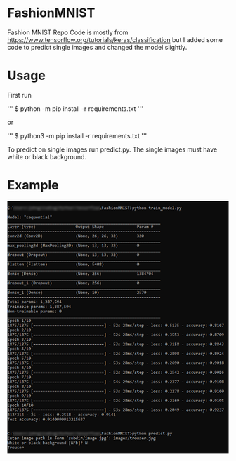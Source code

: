 # FashionMNIST
Fashion MNIST Repo
Code is mostly from https://www.tensorflow.org/tutorials/keras/classification but
I added some code to predict single images and changed the model slightly.

# Usage
First run 

'''
$ python -m pip install -r requirements.txt
''' 

or 

'''
$ python3 -m pip install -r requirements.txt
'''

To predict on single images run predict.py.
The single images must have white or black background.

# Example
![Example](https://github.com/jbacopulos/FashionMNIST/blob/master/images/preview.png)
